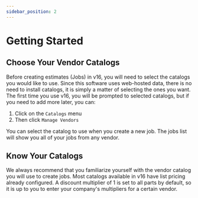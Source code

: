 ```yaml
---
sidebar_position: 2
---
```


# Getting Started

## Choose Your Vendor Catalogs
Before creating estimates (Jobs) in v16, you will need to select the catalogs you would like to use. Since this software uses web-hosted data, there is no need to install catalogs, it is simply a matter of selecting the ones you want.
The first time you use v16, you will be prompted to selected catalogs, but if you need to add more later, you can:
1. Click on the `Catalogs` menu
2. Then click `Manage Vendors`

You can select the catalog to use when you create a new job. The jobs list will show you all of your jobs from any vendor.

## Know Your Catalogs
We always recommend that you familiarize yourself with the vendor catalog you will use to create jobs. Most catalogs available in v16 have list pricing already configured. A discount multiplier of 1 is set to all parts by default, so it is up to you to enter your company's multipliers for a certain vendor. 